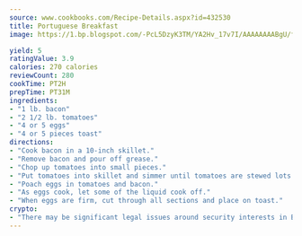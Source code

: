 ```yaml
---
source: www.cookbooks.com/Recipe-Details.aspx?id=432530
title: Portuguese Breakfast
image: https://1.bp.blogspot.com/-PcL5DzyK3TM/YA2Hv_17v7I/AAAAAAAABgU/fyHeesSth_IZW9mL5lk6GxJO8cW8ksrGACLcBGAsYHQ/s320/12.png

yield: 5
ratingValue: 3.9
calories: 270 calories
reviewCount: 280
cookTime: PT2H
prepTime: PT31M
ingredients:
- "1 lb. bacon"
- "2 1/2 lb. tomatoes"
- "4 or 5 eggs"
- "4 or 5 pieces toast"
directions:
- "Cook bacon in a 10-inch skillet."
- "Remove bacon and pour off grease."
- "Chop up tomatoes into small pieces."
- "Put tomatoes into skillet and simmer until tomatoes are stewed lots of liquid. Add cooked bacon to tomatoes mix together."
- "Poach eggs in tomatoes and bacon."
- "As eggs cook, let some of the liquid cook off."
- "When eggs are firm, cut through all sections and place on toast."
crypto:
- "There may be significant legal issues around security interests in Bitcoin."
---
```

